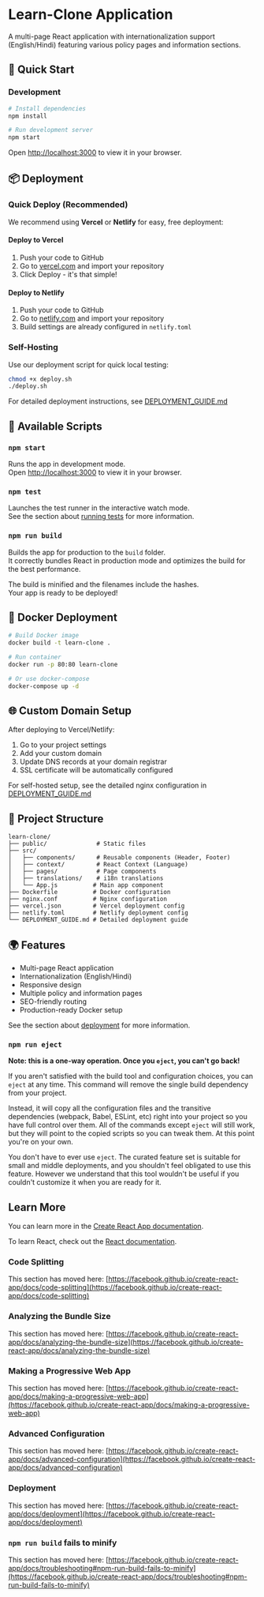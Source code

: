 # Learn-Clone Application

A multi-page React application with internationalization support (English/Hindi) featuring various policy pages and information sections.

## 🚀 Quick Start

### Development

```bash
# Install dependencies
npm install

# Run development server
npm start
```

Open [http://localhost:3000](http://localhost:3000) to view it in your browser.

## 📦 Deployment

### Quick Deploy (Recommended)

We recommend using **Vercel** or **Netlify** for easy, free deployment:

#### Deploy to Vercel
1. Push your code to GitHub
2. Go to [vercel.com](https://vercel.com) and import your repository
3. Click Deploy - it's that simple!

#### Deploy to Netlify
1. Push your code to GitHub
2. Go to [netlify.com](https://netlify.com) and import your repository
3. Build settings are already configured in `netlify.toml`

### Self-Hosting

Use our deployment script for quick local testing:

```bash
chmod +x deploy.sh
./deploy.sh
```

For detailed deployment instructions, see [DEPLOYMENT_GUIDE.md](./DEPLOYMENT_GUIDE.md)

## 🔧 Available Scripts

### `npm start`

Runs the app in development mode.\
Open [http://localhost:3000](http://localhost:3000) to view it in your browser.

### `npm test`

Launches the test runner in the interactive watch mode.\
See the section about [running tests](https://facebook.github.io/create-react-app/docs/running-tests) for more information.

### `npm run build`

Builds the app for production to the `build` folder.\
It correctly bundles React in production mode and optimizes the build for the best performance.

The build is minified and the filenames include the hashes.\
Your app is ready to be deployed!

## 🐳 Docker Deployment

```bash
# Build Docker image
docker build -t learn-clone .

# Run container
docker run -p 80:80 learn-clone

# Or use docker-compose
docker-compose up -d
```

## 🌐 Custom Domain Setup

After deploying to Vercel/Netlify:
1. Go to your project settings
2. Add your custom domain
3. Update DNS records at your domain registrar
4. SSL certificate will be automatically configured

For self-hosted setup, see the detailed nginx configuration in [DEPLOYMENT_GUIDE.md](./DEPLOYMENT_GUIDE.md)

## 📁 Project Structure

```
learn-clone/
├── public/              # Static files
├── src/
│   ├── components/      # Reusable components (Header, Footer)
│   ├── context/         # React Context (Language)
│   ├── pages/           # Page components
│   ├── translations/    # i18n translations
│   └── App.js          # Main app component
├── Dockerfile          # Docker configuration
├── nginx.conf          # Nginx configuration
├── vercel.json         # Vercel deployment config
├── netlify.toml        # Netlify deployment config
└── DEPLOYMENT_GUIDE.md # Detailed deployment guide
```

## 🌍 Features

- Multi-page React application
- Internationalization (English/Hindi)
- Responsive design
- Multiple policy and information pages
- SEO-friendly routing
- Production-ready Docker setup

See the section about [deployment](https://facebook.github.io/create-react-app/docs/deployment) for more information.

### `npm run eject`

**Note: this is a one-way operation. Once you `eject`, you can't go back!**

If you aren't satisfied with the build tool and configuration choices, you can `eject` at any time. This command will remove the single build dependency from your project.

Instead, it will copy all the configuration files and the transitive dependencies (webpack, Babel, ESLint, etc) right into your project so you have full control over them. All of the commands except `eject` will still work, but they will point to the copied scripts so you can tweak them. At this point you're on your own.

You don't have to ever use `eject`. The curated feature set is suitable for small and middle deployments, and you shouldn't feel obligated to use this feature. However we understand that this tool wouldn't be useful if you couldn't customize it when you are ready for it.

## Learn More

You can learn more in the [Create React App documentation](https://facebook.github.io/create-react-app/docs/getting-started).

To learn React, check out the [React documentation](https://reactjs.org/).

### Code Splitting

This section has moved here: [https://facebook.github.io/create-react-app/docs/code-splitting](https://facebook.github.io/create-react-app/docs/code-splitting)

### Analyzing the Bundle Size

This section has moved here: [https://facebook.github.io/create-react-app/docs/analyzing-the-bundle-size](https://facebook.github.io/create-react-app/docs/analyzing-the-bundle-size)

### Making a Progressive Web App

This section has moved here: [https://facebook.github.io/create-react-app/docs/making-a-progressive-web-app](https://facebook.github.io/create-react-app/docs/making-a-progressive-web-app)

### Advanced Configuration

This section has moved here: [https://facebook.github.io/create-react-app/docs/advanced-configuration](https://facebook.github.io/create-react-app/docs/advanced-configuration)

### Deployment

This section has moved here: [https://facebook.github.io/create-react-app/docs/deployment](https://facebook.github.io/create-react-app/docs/deployment)

### `npm run build` fails to minify

This section has moved here: [https://facebook.github.io/create-react-app/docs/troubleshooting#npm-run-build-fails-to-minify](https://facebook.github.io/create-react-app/docs/troubleshooting#npm-run-build-fails-to-minify)
